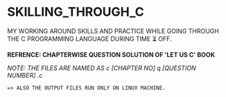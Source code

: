 # SKILLING_THROUGH_C
MY WORKING AROUND SKILLS AND PRACTICE WHILE GOING THROUGH THE C PROGRAMMING LANGUAGE DURING TIME ⏳ OFF.



**REFRENCE: CHAPTERWISE QUESTION SOLUTION OF 'LET US C' BOOK**

_NOTE: THE FILES ARE NAMED AS c [CHAPTER NO] q [QUESTION NUMBER] .c_

    => ALSO THE OUTPUT FILES RUN ONLY ON LINUX MACHINE.

